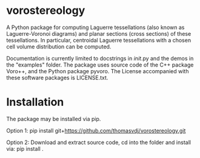 # vorostereology
A Python package for computing Laguerre tessellations (also known as Laguerre-Voronoi diagrams) and planar sections (cross sections) of these tessellations. In particular, centroidal Laguerre tessellations with a chosen cell volume distribution can be computed.

Documentation is currently limited to docstrings in _init_.py and the demos in the "examples" folder. The package uses source code of the C++ package Voro++, and the Python package pyvoro. The License accompanied with these software packages is LICENSE.txt.

# Installation
The package may be installed via pip.

Option 1: pip install git+https://github.com/thomasvdj/vorostereology.git 

Option 2: Download and extract source code, cd into the folder and install via: pip install .
